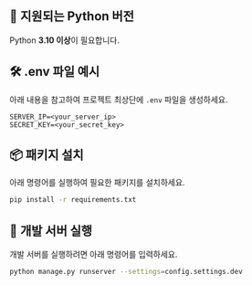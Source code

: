 ## 📌 지원되는 Python 버전
Python **3.10 이상**이 필요합니다.

## 🛠️ .env 파일 예시
아래 내용을 참고하여 프로젝트 최상단에 `.env` 파일을 생성하세요.

```env
SERVER_IP=<your_server_ip>
SECRET_KEY=<your_secret_key>
```

## 📦 패키지 설치
아래 명령어를 실행하여 필요한 패키지를 설치하세요.

```bash
pip install -r requirements.txt
```

## 🚀 개발 서버 실행
개발 서버를 실행하려면 아래 명령어를 입력하세요.

```bash
python manage.py runserver --settings=config.settings.dev
```